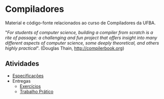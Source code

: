 # Compiladores

Material e código-fonte relacionados ao curso de Compiladores da UFBA.

"_For students of computer science, building a compiler from scratch is a rite of passage: a challenging and fun project that offers insight into many different aspects of computer science, some deeply theoretical, and others highly practical_". (Douglas Thain, http://compilerbook.org)

## Atividades

+ [Especificações](especificacao)
+ Entregas
  + [Exercícios](exercicios)
  + [Trabalho Prático](trabalho-pratico)

